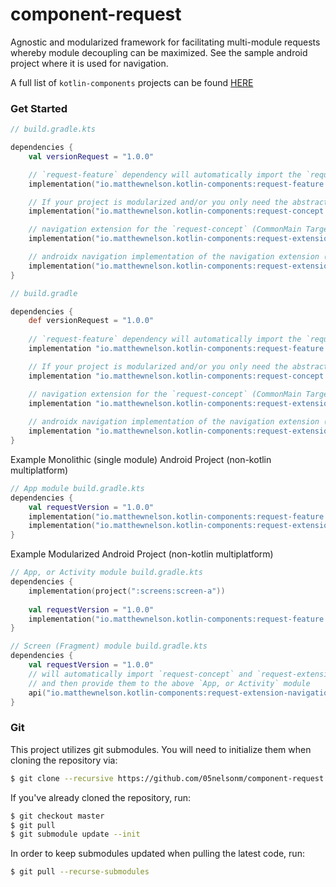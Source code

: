 # component-request

Agnostic and modularized framework for facilitating multi-module requests
whereby module decoupling can be maximized. See the sample android project
where it is used for navigation.

A full list of `kotlin-components` projects can be found [HERE](https://kotlin-components.matthewnelson.io)

<!-- TODO: Link to concept/feature modularization gist (have to write first) -->

### Get Started

```kotlin
// build.gradle.kts

dependencies {
    val versionRequest = "1.0.0"

    // `request-feature` dependency will automatically import the `request-concept` dependency (CommonMain Target)
    implementation("io.matthewnelson.kotlin-components:request-feature:$versionRequest")

    // If your project is modularized and/or you only need the abstractions (CommonMain Target)
    implementation("io.matthewnelson.kotlin-components:request-concept:$versionRequest")

    // navigation extension for the `request-concept` (CommonMain Target)
    implementation("io.matthewnelson.kotlin-components:request-extension-navigation:$versionRequest")

    // androidx navigation implementation of the navigation extension (Android Target)
    implementation("io.matthewnelson.kotlin-components:request-extension-navigation-androidx:$versionRequest")
}
```

```groovy
// build.gradle

dependencies {
    def versionRequest = "1.0.0"
    
    // `request-feature` dependency will automatically import the `request-concept` dependency (CommonMain Target)
    implementation "io.matthewnelson.kotlin-components:request-feature:$versionRequest"

    // If your project is modularized and/or you only need the abstractions (CommonMain Target)
    implementation "io.matthewnelson.kotlin-components:request-concept:$versionRequest"

    // navigation extension for the `request-concept` (CommonMain Target)
    implementation "io.matthewnelson.kotlin-components:request-extension-navigation:$versionRequest"
    
    // androidx navigation implementation of the navigation extension (Android Target)
    implementation "io.matthewnelson.kotlin-components:request-extension-navigation-androidx:$versionRequest"
}
```

Example Monolithic (single module) Android Project (non-kotlin multiplatform)
```kotlin
// App module build.gradle.kts
dependencies {
    val requestVersion = "1.0.0"
    implementation("io.matthewnelson.kotlin-components:request-feature:$versionRequest")
    implementation("io.matthewnelson.kotlin-components:request-extension-navigation-androidx:$versionRequest")
}
```

Example Modularized Android Project (non-kotlin multiplatform)
```kotlin
// App, or Activity module build.gradle.kts
dependencies {
    implementation(project(":screens:screen-a"))
    
    val requestVersion = "1.0.0"
    implementation("io.matthewnelson.kotlin-components:request-feature:$versionRequest")
}

// Screen (Fragment) module build.gradle.kts
dependencies {
    val requestVersion = "1.0.0"
    // will automatically import `request-concept` and `request-extension-navigation` dependencies
    // and then provide them to the above `App, or Activity` module
    api("io.matthewnelson.kotlin-components:request-extension-navigation-androidx:$versionRequest")
}
```

### Git

This project utilizes git submodules. You will need to initialize them when 
cloning the repository via:

```bash
$ git clone --recursive https://github.com/05nelsonm/component-request.git
```

If you've already cloned the repository, run:
```bash
$ git checkout master
$ git pull
$ git submodule update --init
```

In order to keep submodules updated when pulling the latest code, run:
```bash
$ git pull --recurse-submodules
```
